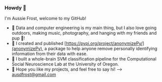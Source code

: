 ### Howdy 👋

I'm Aussie Frost, welcome to my GitHub!
- 🚵 Data and computer engineering is my main thing, but I also love going outdoors, making music, photography, and hanging with my friends and pup 🐶!
- 🌱 I created and published [https://pypi.org/project/anonymizePy/](anonymizePy), a package to help anyone remove personally identifying information from their data with ease.
- 🧠 I built a whole-brain SVM classification pipeline for the Computational Social Neuroscience Lab at the University of Oregon.
- 💬 Hope you like my projects, and feel free to say hi! --> [ausdfrost@gmail.com](mailto:ausdfrost@gmail.com)

<!--
**austinfroste/austinfroste** is a ✨ _special_ ✨ repository because its `README.md` (this file) appears on your GitHub profile.

Here are some ideas to get you started:


- 🌱 I'm an alum of Rob Chavez's *Computational Social Neuroscience Lab* where I built an [analysis pipeline](https://github.com/austinfroste/round_robin_person_decoding) that uses brain imaging to predict human thought on a [group dynamics study](https://drive.google.com/file/d/1izPhEpN1qDBnrQXxh3ieCiWiWzlfmrl1/view)!


- 🔭 I’m currently working on ...
- 🌱 I’m currently learning ...
- 👯 I’m looking to collaborate on ...
- 🤔 I’m looking for help with ...
- 💬 Ask me about ...
- 📫 How to reach me: ...
- 😄 Pronouns: ...
- ⚡ Fun fact: ...
-->
